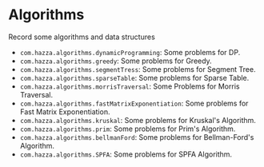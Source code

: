 # Algorithms

Record some algorithms and data structures

- `com.hazza.algorithms.dynamicProgramming`:  Some problems for DP.
- `com.hazza.algorithms.greedy`: Some problems for Greedy.
- `com.hazza.algorithms.segmentTress`: Some problems for Segment Tree.
- `com.hazza.algorithms.sparseTable`: Some problems for Sparse Table.
- `com.hazza.algorithms.morrisTraversal`: Some Problems for Morris Traversal.
- `com.hazza.algorithms.fastMatrixExponentiation`: Some problems for Fast Matrix Exponentiation.
- `com.hazza.algorithms.kruskal`: Some problems for Kruskal's Algorithm.
- `com.hazza.algorithms.prim`: Some problems for Prim's Algorithm.
- `com.hazza.algorithms.bellmanFord`: Some problems for Bellman-Ford's Algorithm.
- `com.hazza.algorithms.SPFA`: Some problems for SPFA Algorithm.
